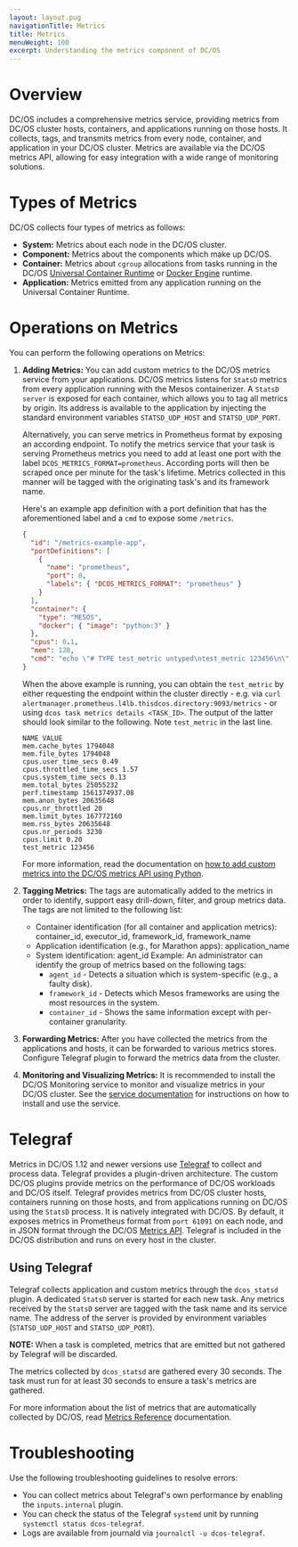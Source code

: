 ```yaml
---
layout: layout.pug
navigationTitle: Metrics
title: Metrics
menuWeight: 100
excerpt: Understanding the metrics component of DC/OS
---
```


# Overview

DC/OS includes a comprehensive metrics service, providing metrics from DC/OS cluster hosts, containers, and applications running on those hosts. It collects, tags, and transmits metrics from every node, container, and application in your DC/OS cluster. Metrics are available via the DC/OS metrics API, allowing for easy integration with a wide range of monitoring solutions.

# Types of Metrics

DC/OS collects four types of metrics as follows:

- **System:** Metrics about each node in the DC/OS cluster.
- **Component:** Metrics about the components which make up DC/OS.
- **Container:** Metrics about `cgroup` allocations from tasks running in the DC/OS [Universal Container Runtime](/mesosphere/dcos/1.13/deploying-services/containerizers/ucr/) or [Docker Engine](/mesosphere/dcos/1.13/deploying-services/containerizers/docker-containerizer/) runtime.
- **Application:** Metrics emitted from any application running on the Universal Container Runtime.

# Operations on Metrics

You can perform the following operations on Metrics:

1. **Adding Metrics:** You can add custom metrics to the DC/OS metrics service from your applications. DC/OS metrics listens for `StatsD` metrics from every application running with the Mesos containerizer. A `StatsD server` is exposed for each container, which allows you to tag all metrics by origin. Its address is available to the application by injecting the standard environment variables `STATSD_UDP_HOST` and `STATSD_UDP_PORT`.

   Alternatively, you can serve metrics in Prometheus format by exposing an according endpoint. To notify the metrics service that your task is serving Prometheus metrics you need to add at least one port with the label `DCOS_METRICS_FORMAT=prometheus`. According ports will then be scraped once per minute for the task's lifetime.
   Metrics collected in this manner will be tagged with the originating task's and its framework name.

   Here's an example app definition with a port definition that has the aforementioned label and a `cmd` to expose some `/metrics`.

   ```json
   {
     "id": "/metrics-example-app",
     "portDefinitions": [
       {
         "name": "prometheus",
         "port": 0,
         "labels": { "DCOS_METRICS_FORMAT": "prometheus" }
       }
     ],
     "container": {
       "type": "MESOS",
       "docker": { "image": "python:3" }
     },
     "cpus": 0.1,
     "mem": 128,
     "cmd": "echo \"# TYPE test_metric untyped\ntest_metric 123456\n\" > metrics;\npython3 -m http.server $PORT0\n"
   }
   ```

   When the above example is running, you can obtain the `test_metric` by either requesting the endpoint within the cluster directly - e.g. via `curl alertmanager.prometheus.l4lb.thisdcos.directory:9093/metrics` - or using `dcos task metrics details <TASK_ID>`. The output of the latter should look similar to the following. Note `test_metric` in the last line.

   ```
   NAME VALUE
   mem.cache_bytes 1794048
   mem.file_bytes 1794048
   cpus.user_time_secs 0.49
   cpus.throttled_time_secs 1.57
   cpus.system_time_secs 0.13
   mem.total_bytes 25055232
   perf.timestamp 1561374937.08
   mem.anon_bytes 20635648
   cpus.nr_throttled 20
   mem.limit_bytes 167772160
   mem.rss_bytes 20635648
   cpus.nr_periods 3230
   cpus.limit 0.20
   test_metric 123456
   ```

   For more information, read the documentation on [how to add custom metrics into the DC/OS metrics API using Python](https://mesosphere.com/blog/custommetrics/).

2. **Tagging Metrics:** The tags are automatically added to the metrics in order to identify, support easy drill-down, filter, and group metrics data. The tags are not limited to the following list:

   - Container identification (for all container and application metrics): container_id, executor_id, framework_id, framework_name
   - Application identification (e.g., for Marathon apps): application_name
   - System identification: agent_id
     Example: An administrator can identify the group of metrics based on the following tags:
     - `agent_id` - Detects a situation which is system-specific (e.g., a faulty disk).
     - `framework_id` - Detects which Mesos frameworks are using the most resources in the system.
     - `container_id` - Shows the same information except with per-container granularity.

3. **Forwarding Metrics:** After you have collected the metrics from the applications and hosts, it can be forwarded to various metrics stores. Configure Telegraf plugin to forward the metrics data from the cluster.

4. **Monitoring and Visualizing Metrics:** It is recommended to install the DC/OS Monitoring service to monitor and visualize metrics in your DC/OS cluster. See the [service documentation](/mesosphere/dcos/services/dcos-monitoring/1.0.0/operations/install/) for instructions on how to install and use the service.

# Telegraf

Metrics in DC/OS 1.12 and newer versions use [Telegraf](/mesosphere/dcos/1.13/overview/architecture/components/#telegraf) to collect and process data. Telegraf provides a plugin-driven architecture. The custom DC/OS plugins provide metrics on the performance of DC/OS workloads and DC/OS itself. Telegraf provides metrics from DC/OS cluster hosts, containers running on those hosts, and from applications running on DC/OS using the `StatsD` process. It is natively integrated with DC/OS. By default, it exposes metrics in Prometheus format from `port 61091` on each node, and in JSON format through the DC/OS [Metrics API](/mesosphere/dcos/1.13/metrics/metrics-api/). Telegraf is included in the DC/OS distribution and runs on every host in the cluster.

## Using Telegraf

Telegraf collects application and custom metrics through the `dcos_statsd` plugin. A dedicated `StatsD` server is started for each new task. Any metrics received by the `StatsD` server are tagged with the task name and its service name. The address of the server is provided by environment variables (`STATSD_UDP_HOST` and `STATSD_UDP_PORT`).

<p class="message--note"><strong>NOTE: </strong>When a task is completed, metrics that are emitted but not gathered by Telegraf will be discarded.</p>

The metrics collected by `dcos_statsd` are gathered every 30 seconds. The task must run for at least 30 seconds to ensure a task's metrics are gathered.

For more information about the list of metrics that are automatically collected by DC/OS, read [Metrics Reference](/mesosphere/dcos/1.13/metrics/reference/) documentation.

# Troubleshooting

Use the following troubleshooting guidelines to resolve errors:

- You can collect metrics about Telegraf's own performance by enabling the `inputs.internal` plugin.
- You can check the status of the Telegraf `systemd` unit by running `systemctl status dcos-telegraf`.
- Logs are available from journald via `journalctl -u dcos-telegraf`.
